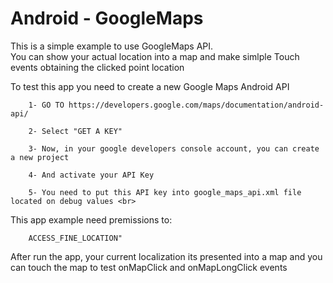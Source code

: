 **Android** - GoogleMaps
==================================================

This is a simple example to use GoogleMaps API. <br>
You can show your actual location into a map and make simlple Touch events obtaining the clicked point location <br>

To test this app you need to create a new Google Maps Android API

		1- GO TO https://developers.google.com/maps/documentation/android-api/
		
		2- Select "GET A KEY"
		
		3- Now, in your google developers console account, you can create a new project
		
		4- And activate your API Key

		5- You need to put this API key into google_maps_api.xml file located on debug values <br>
	
	
This app example need premissions to:	
		
		ACCESS_FINE_LOCATION"
		

After run the app, your current localization its presented into a map and you can touch the map to test onMapClick and onMapLongClick events